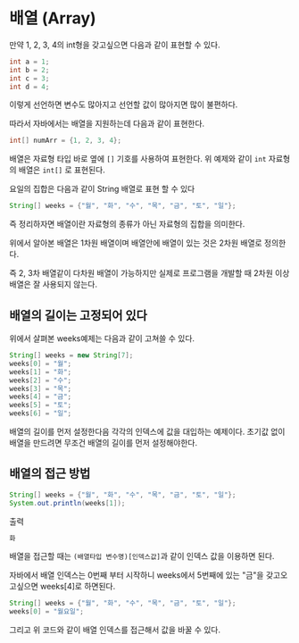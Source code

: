 # 배열 (Array)

만약 1, 2, 3, 4의 int형을 갖고싶으면 다음과 같이 표현할 수 있다.

```java
int a = 1;
int b = 2;
int c = 3;
int d = 4;
```

이렇게 선언하면 변수도 많아지고 선언할 값이 많아지면 많이 불편하다.

따라서 자바에서는 배열을 지원하는데 다음과 같이 표현한다.

```java
int[] numArr = {1, 2, 3, 4};
```

배열은 자료형 타입 바로 옆에 `[]` 기호를 사용하여 표현한다. 위 예제와 같이 `int` 자료형의 배열은 `int[]` 로 표현된다.

요일의 집합은 다음과 같이 String 배열로 표현 할 수 있다

```java
String[] weeks = {"월", "화", "수", "목", "금", "토", "일"};
```

즉 정리하자면 배열이란 자료형의 종류가 아닌 자료형의 집합을 의미한다.

위에서 알아본 배열은 1차원 배열이며 배열안에 배열이 있는 것은 2차원 배열로 정의한다.

즉 2, 3차 배열같이 다차원 배열이 가능하지만 실제로 프로그램을 개발할 때 2차원 이상 배열은 잘 사용되지 않는다.

## 배열의 길이는 고정되어 있다

위에서 살펴본 weeks예제는 다음과 같이 고쳐쓸 수 있다.

```java
String[] weeks = new String[7];
weeks[0] = "월";
weeks[1] = "화";
weeks[2] = "수";
weeks[3] = "목";
weeks[4] = "금";
weeks[5] = "토";
weeks[6] = "일";
```

배열의 길이를 먼저 설정한다음 각각의 인덱스에 값을 대입하는 예제이다. 초기값 없이 배열을 만드려면 무조건 배열의 길이를 먼저 설정해야한다.

## 배열의 접근 방법

```java
String[] weeks = {"월", "화", "수", "목", "금", "토", "일"};
System.out.println(weeks[1]);
```

출력

```java
화
```

배열을 접근할 때는 `(배열타입 변수명)[인덱스값]`과 같이 인덱스 값을 이용하면 된다.

자바에서 배열 인덱스는 0번째 부터 시작하니 weeks에서 5번째에 있는 "금"을 갖고오고싶으면 weeks[4]로 하면된다.

```java
String[] weeks = {"월", "화", "수", "목", "금", "토", "일"};
weeks[0] = "월요일";
```

그리고 위 코드와 같이 배열 인덱스를 접근해서 값을 바꿀 수 있다.